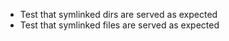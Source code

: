 - Test that symlinked dirs are served as expected
- Test that symlinked files are served as expected